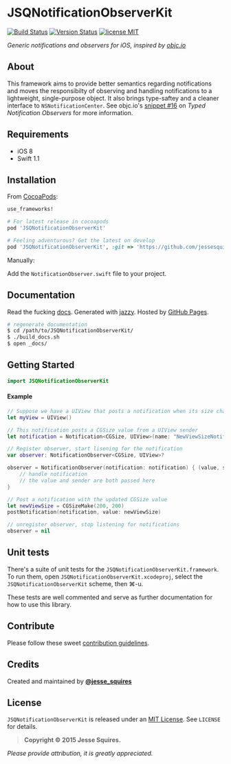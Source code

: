 # JSQNotificationObserverKit

[![Build Status](https://secure.travis-ci.org/jessesquires/JSQNotificationObserverKit.svg)](http://travis-ci.org/jessesquires/JSQNotificationObserverKit) [![Version Status](http://img.shields.io/cocoapods/v/JSQNotificationObserverKit.png)][docsLink] [![license MIT](http://img.shields.io/badge/license-MIT-orange.png)][mitLink]

*Generic notifications and observers for iOS, inspired by [objc.io](http://www.objc.io/snippets/16.html)*

## About

This framework aims to provide better semantics regarding notifications and moves the responsibilty of observing and handling notifications to a lightweight, single-purpose object. It also brings type-saftey and a cleaner interface to `NSNotificationCenter`. See objc.io's [snippet #16](http://www.objc.io/snippets/16.html) on *Typed Notification Observers* for more information.

## Requirements

* iOS 8
* Swift 1.1

## Installation

From [CocoaPods](http://cocoapods.org):

````ruby
use_frameworks!

# For latest release in cocoapods
pod 'JSQNotificationObserverKit'  

# Feeling adventurous? Get the latest on develop
pod 'JSQNotificationObserverKit', :git => 'https://github.com/jessesquires/JSQNotificationObserverKit.git', :branch => 'develop'
````

Manually:

Add the `NotificationObserver.swift` file to your project.

## Documentation

Read the fucking [docs][docsLink]. Generated with [jazzy](https://github.com/realm/jazzy). Hosted by [GitHub Pages](https://pages.github.com).

````bash
# regenerate documentation
$ cd /path/to/JSQNotificationObserverKit/
$ ./build_docs.sh
$ open _docs/
````

## Getting Started

````swift
import JSQNotificationObserverKit
````

#### Example

````swift
// Suppose we have a UIView that posts a notification when its size changes
let myView = UIView()

// This notification posts a CGSize value from a UIView sender
let notification = Notification<CGSize, UIView>(name: "NewViewSizeNotif", sender: myView)

// Register observer, start lisening for the notification
var observer: NotificationObserver<CGSize, UIView>?

observer = NotificationObserver(notification: notification) { (value, sender) in
    // handle notification
    // the value and sender are both passed here
}

// Post a notification with the updated CGSize value
let newViewSize = CGSizeMake(200, 200)
postNotification(notification, value: newViewSize)

// unregister observer, stop listening for notifications
observer = nil
````

## Unit tests

There's a suite of unit tests for the `JSQNotificationObserverKit.framework`. To run them, open `JSQNotificationObserverKit.xcodeproj`, select the `JSQNotificationObserverKit` scheme, then &#x2318;-u.

These tests are well commented and serve as further documentation for how to use this library.

## Contribute

Please follow these sweet [contribution guidelines](https://github.com/jessesquires/HowToContribute).

## Credits

Created and maintained by [**@jesse_squires**](https://twitter.com/jesse_squires)

## License

`JSQNotificationObserverKit` is released under an [MIT License][mitLink]. See `LICENSE` for details.

>**Copyright &copy; 2015 Jesse Squires.**

*Please provide attribution, it is greatly appreciated.*

[mitLink]:http://opensource.org/licenses/MIT
[docsLink]:http://www.jessesquires.com/JSQNotificationObserverKit

